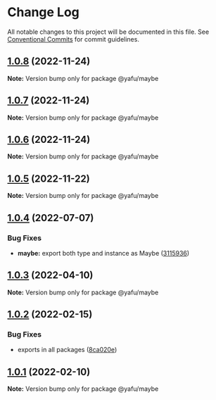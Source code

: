 # Change Log

All notable changes to this project will be documented in this file.
See [Conventional Commits](https://conventionalcommits.org) for commit guidelines.

## [1.0.8](https://github.com/TheLudd/yafu-mono/compare/@yafu/maybe@1.0.7...@yafu/maybe@1.0.8) (2022-11-24)

**Note:** Version bump only for package @yafu/maybe





## [1.0.7](https://github.com/TheLudd/yafu-mono/compare/@yafu/maybe@1.0.6...@yafu/maybe@1.0.7) (2022-11-24)

**Note:** Version bump only for package @yafu/maybe





## [1.0.6](https://github.com/TheLudd/yafu-mono/compare/@yafu/maybe@1.0.5...@yafu/maybe@1.0.6) (2022-11-24)

**Note:** Version bump only for package @yafu/maybe





## [1.0.5](https://github.com/TheLudd/yafu-mono/compare/@yafu/maybe@1.0.4...@yafu/maybe@1.0.5) (2022-11-22)

**Note:** Version bump only for package @yafu/maybe





## [1.0.4](https://github.com/TheLudd/yafu-mono/compare/@yafu/maybe@1.0.3...@yafu/maybe@1.0.4) (2022-07-07)


### Bug Fixes

* **maybe:** export both type and instance as Maybe ([3115936](https://github.com/TheLudd/yafu-mono/commit/31159369e77dd6bb180243d75507d6a51100bb82))





## [1.0.3](https://github.com/TheLudd/yafu-mono/compare/@yafu/maybe@1.0.2...@yafu/maybe@1.0.3) (2022-04-10)

**Note:** Version bump only for package @yafu/maybe





## [1.0.2](https://github.com/TheLudd/yafu-mono/compare/@yafu/maybe@1.0.1...@yafu/maybe@1.0.2) (2022-02-15)


### Bug Fixes

* exports in all packages ([8ca020e](https://github.com/TheLudd/yafu-mono/commit/8ca020e4e8e41d0500610936e5cae34114d752dd))





## [1.0.1](https://github.com/TheLudd/yafu-mono/compare/@yafu/maybe@1.0.0...@yafu/maybe@1.0.1) (2022-02-10)

**Note:** Version bump only for package @yafu/maybe
